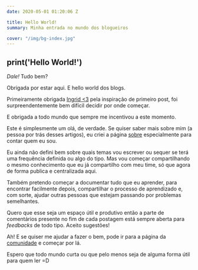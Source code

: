 ```yaml
---
date: 2020-05-01 01:20:06 Z

title: Hello World!
summary: Minha entrada no mundo dos blogueiros

cover: "/img/bg-index.jpg"
---
```


## print('Hello World!')

*Dale!* Tudo bem?

Obrigada por estar aqui. E hello world dos blogs.

Primeiramente obrigada [Ingrid <3](https://ingridmachado.github.io) pela inspiração de primeiro post, foi surpreendentemente bem difícil decidir por onde começar.

E obrigada a todo mundo que sempre me incentivou a este momento.

Este é simplesmente um olá, de verdade. Se quiser saber mais sobre mim (a pessoa por trás desses artigos), eu criei a página [sobre](https://myreli.dev/blog/about) especialmente para contar quem eu sou.

Eu ainda não defini bem sobre quais temas vou escrever ou sequer se terá uma frequência definida ou algo do tipo. Mas vou começar compartilhando o mesmo conhecimento que eu já compartilho com meu time, só que agora de forma publica e centralizada aqui.

Também pretendo começar a documentar tudo que eu aprender, para encontrar facilmente depois, compartilhar o processo de aprendizado e, com sorte, ajudar outras pessoas que estejam passando por problemas semelhantes.

Quero que esse seja um espaço útil e produtivo então a parte de comentários presente no fim de cada postagem está sempre aberta para *feedbacks* de todo tipo. Aceito sugestões!

Ah! E se quiser me ajudar a fazer o bem, pode ir para a página da [comunidade](https://myreli.dev/blog/community) e começar por lá.


Espero que todo mundo curta ou que pelo menos seja de alguma forma útil para quem ler =D
